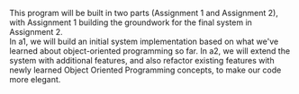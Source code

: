 This program will be built in two parts (Assignment 1 and Assignment 2), with Assignment 1 building the groundwork for the final system in Assignment 2.  
In a1, we will build an initial system implementation based on what we've learned about object-oriented programming so far. In a2, we will extend the system with additional features, and also refactor existing features with newly learned Object Oriented Programming concepts, to make our code more elegant.  
